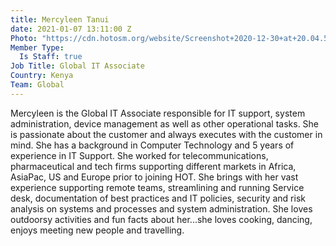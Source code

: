 ```yaml
---
title: Mercyleen Tanui
date: 2021-01-07 13:11:00 Z
Photo: "https://cdn.hotosm.org/website/Screenshot+2020-12-30+at+20.04.52.png"
Member Type:
  Is Staff: true
Job Title: Global IT Associate
Country: Kenya
Team: Global
---
```


Mercyleen is the Global IT Associate responsible for IT support, system administration, device management as well as other operational tasks. She is passionate about the customer and always executes with the customer in mind. She has a background in Computer Technology and 5 years of experience in IT Support. She worked for telecommunications, pharmaceutical and tech firms supporting different markets in Africa, AsiaPac, US and Europe prior to joining HOT. She brings with her vast experience supporting remote teams, streamlining and running Service desk, documentation of best practices and IT policies, security and risk analysis on systems and processes and system administration. She loves outdoorsy activities and fun facts about her...she loves cooking, dancing, enjoys meeting new people and travelling.

